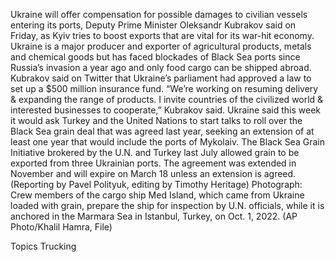 Ukraine will offer compensation for possible damages to civilian vessels entering its ports, Deputy Prime Minister Oleksandr Kubrakov said on Friday, as Kyiv tries to boost exports that are vital for its war-hit economy.
Ukraine is a major producer and exporter of agricultural products, metals and chemical goods but has faced blockades of Black Sea ports since Russia’s invasion a year ago and only food cargo can be shipped abroad.
Kubrakov said on Twitter that Ukraine’s parliament had approved a law to set up a $500 million insurance fund.
“We’re working on resuming delivery & expanding the range of products. I invite countries of the civilized world & interested businesses to cooperate,” Kubrakov said.
Ukraine said this week it would ask Turkey and the United Nations to start talks to roll over the Black Sea grain deal that was agreed last year, seeking an extension of at least one year that would include the ports of Mykolaiv.
The Black Sea Grain Initiative brokered by the U.N. and Turkey last July allowed grain to be exported from three Ukrainian ports. The agreement was extended in November and will expire on March 18 unless an extension is agreed.
(Reporting by Pavel Polityuk, editing by Timothy Heritage)
Photograph: Crew members of the cargo ship Med Island, which came from Ukraine loaded with grain, prepare the ship for inspection by U.N. officials, while it is anchored in the Marmara Sea in Istanbul, Turkey, on Oct. 1, 2022. (AP Photo/Khalil Hamra, File)

Topics
Trucking
